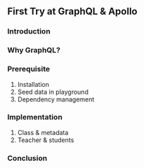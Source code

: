 ## First Try at GraphQL & Apollo

### Introduction

### Why GraphQL?

### Prerequisite
1. Installation
2. Seed data in playground
3. Dependency management

### Implementation
1. Class & metadata
2. Teacher & students

### Conclusion
